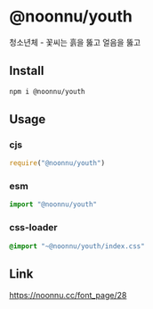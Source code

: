 # @noonnu/youth
청소년체 - 꽃씨는 흙을 뚫고 얼음을 뚫고

## Install
```sh
npm i @noonnu/youth
```
## Usage
### cjs
```js
require("@noonnu/youth")
```
### esm
```js
import "@noonnu/youth"
```
### css-loader
```css
@import "~@noonnu/youth/index.css"
```

## Link
https://noonnu.cc/font_page/28